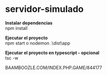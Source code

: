 # servidor-simulado

**Instalar dependencias**<br>
npm install <br>

**Ejecutar el proyecto**<br>
npm start o nodemon .\dist\app <br>

**Ejecutar el proyecto en typescript - opcional** <br>
tsc -w <br>


BAAMBOOZLE.COM/INDEX.PHP.GAME/844177
